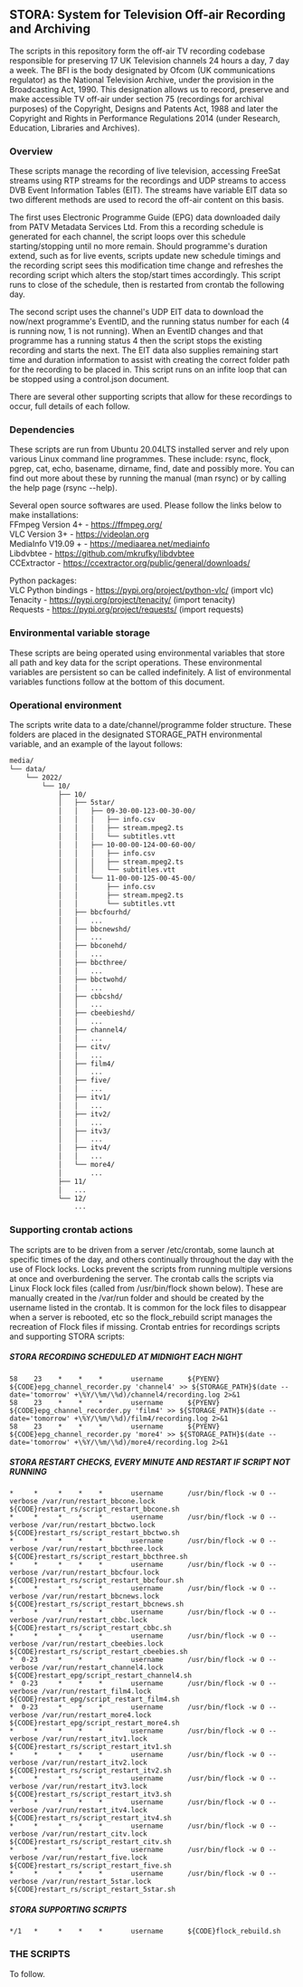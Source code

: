 ## STORA: System for Television Off-air Recording and Archiving

The scripts in this repository form the off-air TV recording codebase responsible for preserving 17 UK Television channels 24 hours a day, 7 day a week. The BFI is the body designated by Ofcom (UK communications regulator) as the National Television Archive, under the provision in the Broadcasting Act, 1990. This designation allows us to record, preserve and make accessible TV off-air under section 75 (recordings for archival purposes) of the Copyright, Designs and Patents Act, 1988 and later the Copyright and Rights in Performance Regulations 2014 (under Research, Education, Libraries and Archives).


### Overview

These scripts manage the recording of live television, accessing FreeSat streams using RTP streams for the recordings and UDP streams to access DVB Event Information Tables (EIT). The streams have variable EIT data so two different methods are used to record the off-air content on this basis.  

The first uses Electronic Programme Guide (EPG) data downloaded daily from PATV Metadata Services Ltd. From this a recording schedule is generated for each channel, the script loops over this schedule starting/stopping until no more remain. Should programme's duration extend, such as for live events, scripts update new schedule timings and the recording script sees this modification time change and refreshes the recording script which alters the stop/start times accordingly.  This script runs to close of the schedule, then is restarted from crontab the following day.  

The second script uses the channel's UDP EIT data to download the now/next programme's EventID, and the running status number for each (4 is running now, 1 is not running). When an EventID changes and that programme has a running status 4 then the script stops the existing recording and starts the next. The EIT data also supplies remaining start time and duration information to assist with creating the correct folder path for the recording to be placed in. This script runs on an infite loop that can be stopped using a control.json document.  

There are several other supporting scripts that allow for these recordings to occur, full details of each follow.  


### Dependencies

These scripts are run from Ubuntu 20.04LTS installed server and rely upon various Linux command line programmes. These include: rsync, flock, pgrep, cat, echo, basename, dirname, find, date and possibly more. You can find out more about these by running the manual (man rsync) or by calling the help page (rsync --help).  

Several open source softwares are used. Please follow the links below to make installations:  
FFmpeg Version 4+ - https://ffmpeg.org/  
VLC Version 3+ - https://videolan.org  
MediaInfo V19.09 + - https://mediaarea.net/mediainfo  
Libdvbtee - https://github.com/mkrufky/libdvbtee  
CCExtractor - https://ccextractor.org/public/general/downloads/  

Python packages:  
VLC Python bindings - https://pypi.org/project/python-vlc/ (import vlc)  
Tenacity - https://pypi.org/project/tenacity/ (import tenacity)  
Requests - https://pypi.org/project/requests/ (import requests)  


### Environmental variable storage  

These scripts are being operated using environmental variables that store all path and key data for the script operations. These environmental variables are persistent so can be called indefinitely. A list of environmental variables functions follow at the bottom of this document.  

### Operational environment  

The scripts write data to a date/channel/programme folder structure. These folders are placed in the designated STORAGE_PATH environmental variable, and an example of the layout follows:  

```bash
media/  
└── data/  
    └── 2022/  
        └── 10/  
            ├── 10/  
            │   ├── 5star/  
            │   │   ├── 09-30-00-123-00-30-00/  
            │   │   │   ├── info.csv  
            │   │   │   ├── stream.mpeg2.ts  
            │   │   │   └── subtitles.vtt  
            │   │   ├── 10-00-00-124-00-60-00/  
            │   │   │   ├── info.csv  
            │   │   │   ├── stream.mpeg2.ts  
            │   │   │   └── subtitles.vtt  
            │   │   └── 11-00-00-125-00-45-00/  
            │   │       ├── info.csv  
            │   │       ├── stream.mpeg2.ts  
            │   │       └── subtitles.vtt  
            │   ├── bbcfourhd/  
            │   │   ...  
            │   ├── bbcnewshd/  
            │   │   ...  
            │   ├── bbconehd/  
            │   │   ...  
            │   ├── bbcthree/  
            │   │   ...  
            │   ├── bbctwohd/  
            │   │   ...  
            │   ├── cbbcshd/  
            │   │   ...  
            │   ├── cbeebieshd/  
            │   │   ...  
            │   ├── channel4/  
            │   │   ...  
            │   ├── citv/  
            │   │   ...  
            │   ├── film4/  
            │   │   ...  
            │   ├── five/  
            │   │   ...  
            │   ├── itv1/  
            │   │   ...  
            │   ├── itv2/  
            │   │   ...  
            │   ├── itv3/  
            │   │   ...  
            │   ├── itv4/  
            │   │   ...  
            │   └── more4/  
            │       ...
            ├── 11/  
            │   ...  
            └── 12/  
                ...  
```


### Supporting crontab actions  

The scripts are to be driven from a server /etc/crontab, some launch at specific times of the day, and others continually throughout the day with the use of Flock locks. Locks prevent the scripts from running multiple versions at once and overburdening the server. The crontab calls the scripts via Linux Flock lock files (called from /usr/bin/flock shown below). These are manually created in the /var/run folder and should be created by the username listed in the crontab. It is common for the lock files to disappear when a server is rebooted, etc so the flock_rebuild script manages the recreation of Flock files if missing. Crontab entries for recordings scripts and supporting STORA scripts:  

##### STORA RECORDING SCHEDULED AT MIDNIGHT EACH NIGHT  
    58    23    *    *    *       username      ${PYENV}  ${CODE}epg_channel_recorder.py 'channel4' >> ${STORAGE_PATH}$(date --date='tomorrow' +\%Y/\%m/\%d)/channel4/recording.log 2>&1  
    58    23    *    *    *       username      ${PYENV}  ${CODE}epg_channel_recorder.py 'film4' >> ${STORAGE_PATH}$(date --date='tomorrow' +\%Y/\%m/\%d)/film4/recording.log 2>&1  
    58    23    *    *    *       username      ${PYENV}  ${CODE}epg_channel_recorder.py 'more4' >> ${STORAGE_PATH}$(date --date='tomorrow' +\%Y/\%m/\%d)/more4/recording.log 2>&1  

##### STORA RESTART CHECKS, EVERY MINUTE AND RESTART IF SCRIPT NOT RUNNING  
    *     *     *    *    *       username      /usr/bin/flock -w 0 --verbose /var/run/restart_bbcone.lock  ${CODE}restart_rs/script_restart_bbcone.sh  
    *     *     *    *    *       username      /usr/bin/flock -w 0 --verbose /var/run/restart_bbctwo.lock  ${CODE}restart_rs/script_restart_bbctwo.sh  
    *     *     *    *    *       username      /usr/bin/flock -w 0 --verbose /var/run/restart_bbcthree.lock  ${CODE}restart_rs/script_restart_bbcthree.sh  
    *     *     *    *    *       username      /usr/bin/flock -w 0 --verbose /var/run/restart_bbcfour.lock  ${CODE}restart_rs/script_restart_bbcfour.sh  
    *     *     *    *    *       username      /usr/bin/flock -w 0 --verbose /var/run/restart_bbcnews.lock  ${CODE}restart_rs/script_restart_bbcnews.sh  
    *     *     *    *    *       username      /usr/bin/flock -w 0 --verbose /var/run/restart_cbbc.lock  ${CODE}restart_rs/script_restart_cbbc.sh
    *     *     *    *    *       username      /usr/bin/flock -w 0 --verbose /var/run/restart_cbeebies.lock  ${CODE}restart_rs/script_restart_cbeebies.sh  
    *  0-23     *    *    *       username      /usr/bin/flock -w 0 --verbose /var/run/restart_channel4.lock  ${CODE}restart_epg/script_restart_channel4.sh  
    *  0-23     *    *    *       username      /usr/bin/flock -w 0 --verbose /var/run/restart_film4.lock  ${CODE}restart_epg/script_restart_film4.sh  
    *  0-23     *    *    *       username      /usr/bin/flock -w 0 --verbose /var/run/restart_more4.lock  ${CODE}restart_epg/script_restart_more4.sh  
    *     *     *    *    *       username      /usr/bin/flock -w 0 --verbose /var/run/restart_itv1.lock  ${CODE}restart_rs/script_restart_itv1.sh  
    *     *     *    *    *       username      /usr/bin/flock -w 0 --verbose /var/run/restart_itv2.lock  ${CODE}restart_rs/script_restart_itv2.sh  
    *     *     *    *    *       username      /usr/bin/flock -w 0 --verbose /var/run/restart_itv3.lock  ${CODE}restart_rs/script_restart_itv3.sh  
    *     *     *    *    *       username      /usr/bin/flock -w 0 --verbose /var/run/restart_itv4.lock  ${CODE}restart_rs/script_restart_itv4.sh  
    *     *     *    *    *       username      /usr/bin/flock -w 0 --verbose /var/run/restart_citv.lock  ${CODE}restart_rs/script_restart_citv.sh  
    *     *     *    *    *       username      /usr/bin/flock -w 0 --verbose /var/run/restart_five.lock  ${CODE}restart_rs/script_restart_five.sh  
    *     *     *    *    *       username      /usr/bin/flock -w 0 --verbose /var/run/restart_5star.lock  ${CODE}restart_rs/script_restart_5star.sh 

##### STORA SUPPORTING SCRIPTS  
    */1   *     *    *    *       username      ${CODE}flock_rebuild.sh  
    

### THE SCRIPTS  

To follow.  
